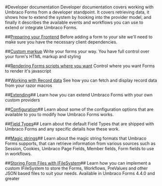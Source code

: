#Developer documentation
Developer documentation covers working with Umbraco Forms from a developer standpoint. It covers retrieving data, it shows how to extend the system by hooking into the provider model, and finally it describes the available events and workflows you can use to extend or integrate Umbraco Forms.

##[Preparing your Frontend](Prepping-Frontend/index.md)
Before adding a form to your site we'll need to make sure you have the necessary client dependencies.

##[Custom markup](Custom-Markup/index.md)
Write your forms your way. You have full control over your form's HTML markup and styling

##[Rendering Forms scripts where you want](Rendering-Scripts/index.md)
Control where you want Forms to render it's javascript

##[Working with Record data](Working-With-Data/index.md)
See how you can fetch and display record data from your razor macros

##[Extending](Extending/index.md)##
Learn how you can extend Umbraco Forms with your own custom providers

##[Configuration](Configuration/index.md)##
Learn about some of the configuration options that are available to you to modify how Umbraco Forms works.

##[Field Types](Field-Types/index.md)##
Learn about the default Field Types that are shipped with Umbraco Forms and any specific details how these work.

##[Magic strings](Magic-Strings/index.md)##
Learn about the magic string formats that Umbraco Forms supports, that can retrieve information from various sources such as Session, Cookies, Umbraco Page Fields, Member fields, Form fields to use in workflows.

##[Storing Form Files with IFileSystem](IFileSystem/index.md)##
Learn how you can implement a custom IFileSystem to store the Forms, Workflows, PreValues and other JSON based files to suit your needs. Available in Umbraco Forms 4.4.0 and greater